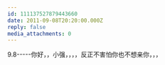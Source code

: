 ```yaml
---
id: 111137527879443660
date: 2011-09-08T20:20:00.000Z
reply: false
media_attachments: 0
---
```


9.8-----你好，，小强，，，，反正不害怕你也不想亲你，，， ​​​​

